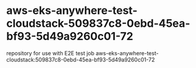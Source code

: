 # aws-eks-anywhere-test-cloudstack-509837c8-0ebd-45ea-bf93-5d49a9260c01-72
repository for use with E2E test job aws-eks-anywhere-test-cloudstack:509837c8-0ebd-45ea-bf93-5d49a9260c01-72
